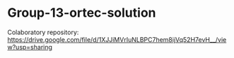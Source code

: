 # Group-13-ortec-solution
Colaboratory repository: https://drive.google.com/file/d/1XJJiMVrIuNLBPC7hem8ijVq52H7evH__/view?usp=sharing
